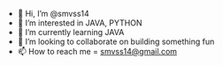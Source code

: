 - 👋 Hi, I’m @smvss14
- 👀 I’m interested in JAVA, PYTHON
- 🌱 I’m currently learning JAVA
- 💞️ I’m looking to collaborate on building something fun
- 📫 How to reach me = smvss14@gmail.com

<!---
smvss14/smvss14 is a ✨ special ✨ repository because its `README.md` (this file) appears on your GitHub profile.
You can click the Preview link to take a look at your changes.
--->
